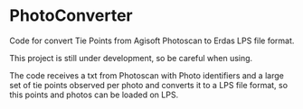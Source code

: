 # PhotoConverter
Code for convert Tie Points from Agisoft Photoscan to Erdas LPS file format.

This project is still under development, so be careful when using.

The code receives a txt from Photoscan with Photo identifiers and a large set of tie points observed per photo and converts it to a LPS file format, so this points and photos can be loaded on LPS.
